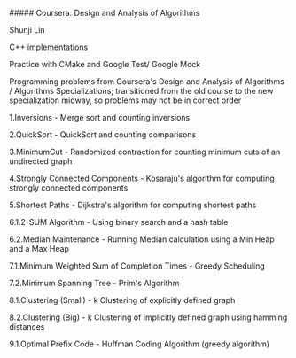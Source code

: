 \##### Coursera: Design and Analysis of Algorithms 

Shunji Lin

C++ implementations

Practice with CMake and Google Test/ Google Mock

Programming problems from Coursera's Design and Analysis of Algorithms / Algorithms Specializations; transitioned from the old course to the new specialization midway, so problems may not be in correct order

1.Inversions - Merge sort and counting inversions

2.QuickSort - QuickSort and counting comparisons

3.MinimumCut - Randomized contraction for counting minimum cuts of an undirected graph

4.Strongly Connected Components - Kosaraju's algorithm for computing strongly connected components

5.Shortest Paths - Dijkstra's algorithm for computing shortest paths

6.1.2-SUM Algorithm - Using binary search and a hash table

6.2.Median Maintenance - Running Median calculation using a Min Heap and a Max Heap

7.1.Minimum Weighted Sum of Completion Times - Greedy Scheduling

7.2.Minimum Spanning Tree - Prim's Algorithm

8.1.Clustering (Small) - k Clustering of explicitly defined graph

8.2.Clustering (Big) - k Clustering of implicitly defined graph using hamming distances

9.1.Optimal Prefix Code - Huffman Coding Algorithm (greedy algorithm)